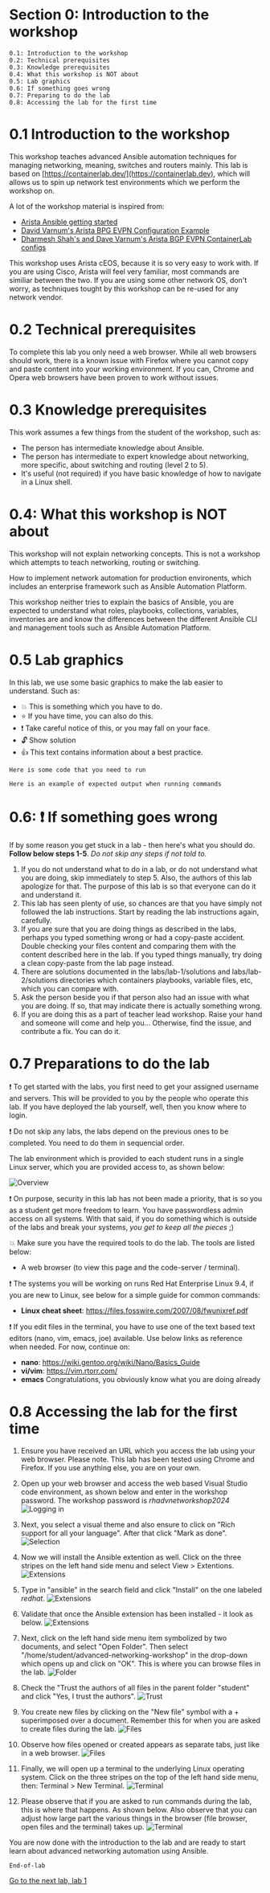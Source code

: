 # Section 0: Introduction to the workshop
```
0.1: Introduction to the workshop
0.2: Technical prerequisites
0.3: Knowledge prerequisites
0.4: What this workshop is NOT about
0.5: Lab graphics
0.6: If something goes wrong
0.7: Preparing to do the lab
0.8: Accessing the lab for the first time
```

# 0.1 Introduction to the workshop 
This workshop teaches advanced Ansible automation techniques for managing networking, meaning, switches and routers mainly.
This lab is based on [https://containerlab.dev/](https://containerlab.dev), which will allows us to spin up network test environments which we perform the workshop on.

A lot of the workshop material is inspired from:
* [Arista Ansible getting started](https://arista.my.site.com/AristaCommunity/s/article/arista-ansible-getting-started)
* [David Varnum's Arista BPG EVPN Configuration Example](https://overlaid.net/2019/01/27/arista-bgp-evpn-configuration-example/)
* [Dharmesh Shah's and Dave Varnum's Arista BGP EVPN ContainerLab configs](https://clabs.netdevops.me/rs/arista-bgp-evpn/)

This workshop uses Arista cEOS, because it is so very easy to work with. If you are using Cisco, Arista will feel very familiar, most commands are similiar between the two. If you are using some other network OS, don't worry, as techniques tought by this workshop can be re-used for any network vendor.

# 0.2 Technical prerequisites
To complete this lab you only need a web browser. While all web browsers should work, there is a known issue with Firefox where you cannot copy and paste content into your working environment. If you can, Chrome and Opera web browsers have been proven to work without issues.

# 0.3 Knowledge prerequisites
This work assumes a few things from the student of the workshop, such as:
* The person has intermediate knowledge about Ansible.
* The person has intermediate to expert knowledge about networking, more specific, about switching and routing (level 2 to 5).
* It's useful (not required) if you have basic knowledge of how to navigate in a Linux shell.

# 0.4: What this workshop is NOT about
This workshop will not explain networking concepts. This is not a workshop which attempts to teach networking, routing or switching.

How to implement network automation for production environents, which includes an enterprise framework such as Ansible Automation Platform.

This workshop neither tries to explain the basics of Ansible, you are expected to understand what roles, playbooks, collections, variables, inventories are and know the differences between the different Ansible CLI and management tools such as Ansible Automation Platform.

# 0.5 Lab graphics

In this lab, we use some basic graphics to make the lab easier to understand. Such as:

* :boom: This is something which you have to do.
* :star: If you have time, you can also do this.
* :exclamation: Take careful notice of this, or you may fall on your face.
* :unlock: Show solution
* :thumbsup: This text contains information about a best practice.
```
Here is some code that you need to run
```
```
Here is an example of expected output when running commands
```

# 0.6: :exclamation: If something goes wrong
If by some reason you get stuck in a lab - then here's what you should do. **Follow below steps 1-5**. _Do not skip any steps if not told to._

1. If you do not understand what to do in a lab, or do not understand what you are doing, skip immediately to step 5. Also, the authors of this lab apologize for that. The purpose of this lab is so that everyone can do it and understand it.
2. This lab has seen plenty of use, so chances are that you have simply not followed the lab instructions. Start by reading the lab instructions again, carefully.
3. If you are sure that you are doing things as described in the labs, perhaps you typed something wrong or had a copy-paste accident. Double checking your files content and comparing them with the content described here in the lab. If you typed things manually, try doing a clean copy-paste from the lab page instead.
4. There are solutions documented in the labs/lab-1/solutions and labs/lab-2/solutions directories which containers playbooks, variable files, etc, which you can compare with. 
5. Ask the person beside you if that person also had an issue with what you are doing. If so, that may indicate there is actually something wrong.
6. If you are doing this as a part of teacher lead workshop. Raise your hand and someone will come and help you... Otherwise, find the issue, and contribute a fix. You can do it.

# 0.7 Preparations to do the lab

:exclamation: To get started with the labs, you first need to get your assigned username and servers. This will be provided to you by the people who operate this lab. If you have deployed the lab yourself, well, then you know where to login. 

:exclamation: Do not skip any labs, the labs depend on the previous ones to be completed. You need to do them in sequencial order.

The lab environment which is provided to each student runs in a single Linux server, which you are provided access to, as shown below:

![Overview](images/0_overview.png)

:exclamation: On purpose, security in this lab has not been made a priority, that is so you as a student get more freedom to learn. You have passwordless admin access on all systems. With that said, if you do something which is outside of the labs and break your systems, _you get to keep all the pieces_ ;) 

:boom: Make sure you have the required tools to do the lab. The tools are listed below:
* A web browser (to view this page and the code-server / terminal).

:exclamation: The systems you will be working on runs Red Hat Enterprise Linux 9.4, if you are new to Linux, see below for a simple guide for common commands: 
* **Linux cheat sheet**: https://files.fosswire.com/2007/08/fwunixref.pdf

:exclamation: If you edit files in the terminal, you have to use one of the text based text editors (nano, vim, emacs, joe) available.
Use below links as reference when needed. For now, continue on:
* **nano**: https://wiki.gentoo.org/wiki/Nano/Basics_Guide
* **vi/vim**: https://vim.rtorr.com/ 
* **emacs** Congratulations, you obviously know what you are doing already

# 0.8 Accessing the lab for the first time

1. Ensure you have received an URL which you access the lab using your web browser. Please note. This lab has been tested using Chrome and Firefox. If you use anything else, you are on your own.

2. Open up your web browser and access the web based Visual Studio code environment, as shown below and enter in the workshop password.
The workshop password is _rhadvnetworkshop2024_
![Logging in](images/1_welcome.png)

3. Next, you select a visual theme and also ensure to click on "Rich support for all your language". After that click "Mark as done".
![Selection](images/2_selection.png)

4. Now we will install the Ansible extention as well. Click on the three stripes on the left hand side menu and select View > Extentions.
![Extensions](images/3_extensions.png)

5. Type in "ansible" in the search field and click "Install" on the one labeled _redhat_.
![Extensions](images/4_extensions.png)

6. Validate that once the Ansible extension has been installed - it look as below.
![Extensions](images/5_extensions.png)

7. Next, click on the left hand side menu item symbolized by two documents, and select "Open Folder". Then select "/home/student/advanced-networking-workshop" in the drop-down which opens up and click on "OK".
This is where you can browse files in the lab.
![Folder](images/6_folder.png)

8. Check the "Trust the authors of all files in the parent folder "student" and click "Yes, I trust the authors".
![Trust](images/7_trust.png)

9. You create new files by clicking on the "New file" symbol with a + superimposed over a document. Remember this for when you are asked to create files during the lab.
![Files](images/8_file.png)

10. Observe how files opened or created appears as separate tabs, just like in a web browser.
![Files](images/9_file.png)

11. Finally, we will open up a terminal to the underlying Linux operating system. Click on the three stripes on the top of the left hand side menu, then: Terminal > New Terminal.
![Terminal](images/10_terminal.png)

12. Please observe that if you are asked to run commands during the lab, this is where that happens. As shown below. Also observe that you can adjust how large part the various things in the browser (file browser, open files and the terminal) takes up.
![Terminal](images/11_terminal.png)

You are now done with the introduction to the lab and are ready to start learn about advanced networking automation using Ansible.

```
End-of-lab
```
[Go to the next lab, lab 1](../lab-1/README.md)
